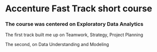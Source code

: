 # Accenture Fast Track short course

### The course was centered on Exploratory Data Analytics 

The first track built me up  on Teamwork, Strategy, Project Planning


The second, on Data Understanding and Modeling


